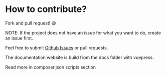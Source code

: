 # How to contribute?

Fork and pull request! 😃

NOTE: If the project does not have an issue for what you want to do, create an issue first.

Feel free to submit [Github Issues](https://github.com/LibreCodeCoop/l10n_override/issues) or pull requests.

The documentation website is build from the docs folder with vuepress.

Read more in composer.json scripts section
